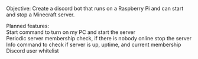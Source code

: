 Objective: Create a discord bot that runs on a Raspberry Pi and can start and stop a Minecraft server.

Planned features:\
Start command to turn on my PC and start the server\
Periodic server membership check, if there is nobody online stop the server\
Info command to check if server is up, uptime, and current membership\
Discord user whitelist
